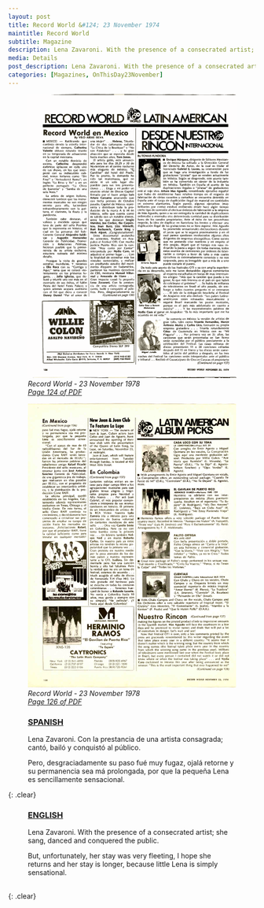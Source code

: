 ```yaml
---
layout: post
title: Record World &#124; 23 November 1974
maintitle: Record World
subtitle: Magazine
description: Lena Zavaroni. With the presence of a consecrated artist; she sang, danced and conquered the public.
media: Details
post_description: Lena Zavaroni. With the presence of a consecrated artist; she sang, danced and conquered the public.
categories: [Magazines, OnThisDay23November]
---
```


<figure class="fig1">
<a href="/assets/images/magazines/1974-11-23-124-record-world.png"><img src="/assets/images/magazines/1974-11-23-124-record-world.png" class="full-width zoom-in" /></a>
<cite>Record World - 23 November 1978<br /><a class="external-link" href="https://worldradiohistory.com/Archive-All-Music/Record-World/70s/74/RW-1974-11-23.pdf#page=124">Page 124 of PDF</a></cite>
</figure>

<figure class="fig2">
<a href="/assets/images/magazines/1974-11-23-126-record-world.png"><img src="/assets/images/magazines/1974-11-23-126-record-world.png" class="full-width zoom-in" /></a>
<cite>Record World - 23 November 1978<br /><a class="external-link" href="https://worldradiohistory.com/Archive-All-Music/Record-World/70s/74/RW-1974-11-23.pdf#page=126">Page 126 of PDF</a></cite>
</figure>

<figure class="fig3">
<h3 id="spanish"><a href="#spanish">SPANISH</a></h3>
<p>Lena Zavaroni. Con Ia prestancia de una artista consagrada; cantó, bailó y conquistó al público.</p>
<p>Pero, desgraciadamente su paso fué muy fugaz, ojalá retorne y su permanencia sea má prolongada, por que Ia pequeña Lena es sencillamente sensacional.</p>
</figure>

{: .clear}

<figure class="fig3">
<h3 id="english"><a href="#english">ENGLISH</a></h3>
<p>Lena Zavaroni. With the presence of a consecrated artist; she sang, danced and conquered the public.</p>
<p>But, unfortunately, her stay was very fleeting, I hope she returns and her stay is longer, because little Lena is simply sensational.</p>
</figure>

<br />{: .clear}

